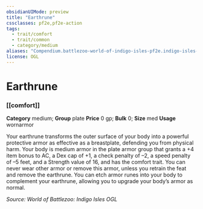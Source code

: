 ```yaml
---
obsidianUIMode: preview
title: "Earthrune"
cssclasses: pf2e,pf2e-action
tags:
  - trait/comfort
  - trait/common
  - category/medium
aliases: "Compendium.battlezoo-world-of-indigo-isles-pf2e.indigo-isles-equipment.Item.7eNuTor8vM5v10UW"
license: OGL
---
```

# Earthrune

### [[comfort]]

**Category** medium; **Group** plate
**Price** 0 gp; 
**Bulk** 0; **Size** med
**Usage** wornarmor

Your earthrune transforms the outer surface of your body into a powerful protective armor as effective as a breastplate, defending you from physical harm. Your body is medium armor in the plate armor group that grants a +4 item bonus to AC, a Dex cap of +1, a check penalty of –2, a speed penalty of –5 feet, and a Strength value of 16, and has the comfort trait. You can never wear other armor or remove this armor, unless you retrain the feat and remove the earthrune. You can etch armor runes into your body to complement your earthrune, allowing you to upgrade your body’s armor as normal.

*Source: World of Battlezoo: Indigo Isles*
*OGL*